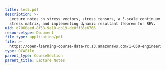 ```yaml
---
title: lec5.pdf
description: >-
  Lecture notes on stress vectors, stress tensors, a 3-scale continuum model,
  stress matrix, and implementing dynamic resultant theorem for REV.
uid: d7060aed-8f68-9a10-cb19-de0ff86e6766
resourcetype: Document
file_type: application/pdf
file: >-
  https://open-learning-course-data-rc.s3.amazonaws.com/1-050-engineering-mechanics-i-fall-2007/d7060aed8f689a10cb19de0ff86e6766_lec5.pdf
type: OCWFile
parent_type: CourseSection
parent_title: Lecture Notes
---
```

